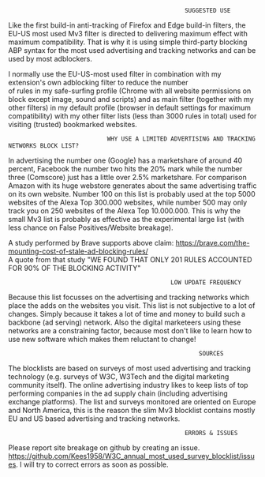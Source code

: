                                                       SUGGESTED USE

Like the first build-in anti-tracking of Firefox and Edge build-in filters, the EU-US most used Mv3 filter is directed to
delivering maximum effect with maximum compatibility. That is why it is using simple third-party blocking ABP syntax for
the most used advertising and tracking networks and can be used by most adblockers.

I normally use the EU-US-most used filter in combination with my extension's own adblocking filter to reduce the number  
of rules in my safe-surfing profile (Chrome with all website permissions on block except image, sound and scripts) and as 
main filter (together with my other filters) in my default profile (browser in default settings for maximum compatibility)
with my other filter lists (less than 3000 rules in total) used for visiting (trusted) bookmarked websites. 

                                WHY USE A LIMITED ADVERTISING AND TRACKING NETWORKS BLOCK LIST? 
In advertising the number one (Google) has a marketshare of around 40 percent, Facebook the number two hits the 20% mark 
while the number three (Comscore) just has a little over 2.5% marketshare. For comparison Amazon with its huge webstore
generates about the same advertising traffic on its own website. Number 100 on this list is probably used at the top 
5000 websites of the Alexa Top 300.000 websites, while number 500 may only track you on 250 websites of the Alexa Top 
10.000.000. This is why the small Mv3 list is probably as effective as the experimental large list (with less chance on 
False Positives/Website breakage).

A study performed by Brave supports above claim: https://brave.com/the-mounting-cost-of-stale-ad-blocking-rules/  
A quote from that study "WE FOUND THAT ONLY 201 RULES ACCOUNTED FOR 90% OF THE BLOCKING ACTIVITY" 

                                                  LOW UPDATE FREQUENCY
Because this list focusses on the advertising and tracking networks which place the adds on the websites you visit. 
This list is not subjective to a lot of changes. Simply because it takes a lot of time and money to build such a backbone 
(ad serving) network. Also the digital marketeers using these networks are a constraining factor, because most don't like 
to learn how to use new software which makes them reluctant to change!

                                                          SOURCES
The blocklists are based on surveys of most used advertising and tracking technology (e.g. surveys of W3C, W3Tech and the
digital marketing community itself). The online advertising industry likes to keep lists of top performing companies in
the ad supply chain (including advertising exchange platforms). The list and surveys monitored are oriented on Europe 
and North America, this is the reason the slim Mv3 blocklist contains mostly EU and US based advertising and tracking 
networks. 

                                                      ERRORS & ISSUES
Please report site breakage on github by creating an issue. https://github.com/Kees1958/W3C_annual_most_used_survey_blocklist/issues. 
I will try to correct errors as soon as possible.  
